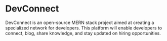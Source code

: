# DevConnect
DevConnect is an open-source MERN stack project aimed at creating a specialized network for developers. This platform will enable developers to connect, blog, share knowledge, and stay updated on hiring opportunities.
